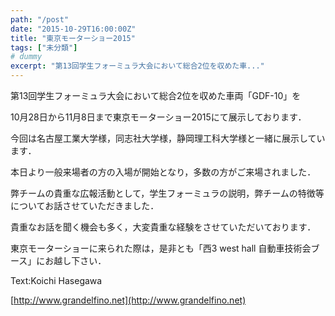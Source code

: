 ```yaml
---
path: "/post"
date: "2015-10-29T16:00:00Z"
title: "東京モーターショー2015"
tags: ["未分類"]
# dummy
excerpt: "第13回学生フォーミュラ大会において総合2位を収めた車..."
---
```




[](29-1.jpg)

第13回学生フォーミュラ大会において総合2位を収めた車両「GDF-10」を

10月28日から11月8日まで東京モーターショー2015にて展示しております．

今回は名古屋工業大学様，同志社大学様，静岡理工科大学様と一緒に展示しています．

本日より一般来場者の方の入場が開始となり，多数の方がご来場されました．

弊チームの貴重な広報活動として，学生フォーミュラの説明，弊チームの特徴等についてお話させていただきました．

貴重なお話を聞く機会も多く，大変貴重な経験をさせていただいております．

東京モーターショーに来られた際は，是非とも「西3 west hall 自動車技術会ブース」にお越し下さい．

[](29-2.jpg)

Text:Koichi Hasegawa

[http://www.grandelfino.net](http://www.grandelfino.net)

